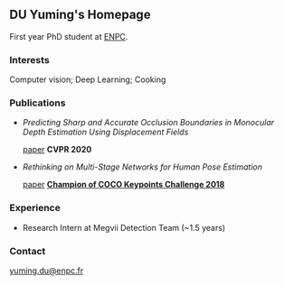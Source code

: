 ## DU Yuming's Homepage

First year PhD student at [ENPC](https://imagine-lab.enpc.fr/). 


### Interests
Computer vision; Deep Learning; Cooking

### Publications
- _Predicting Sharp and Accurate Occlusion Boundaries in Monocular Depth Estimation Using Displacement Fields_

   [paper](https://arxiv.org/abs/2002.12730)
   **CVPR 2020**

- _Rethinking on Multi-Stage Networks for Human Pose Estimation_

   [paper](https://arxiv.org/abs/1901.00148)
   **[Champion of COCO Keypoints Challenge 2018](http://cocodataset.org/#keypoints-leaderboard)** 

### Experience
- Research Intern at Megvii Detection Team (~1.5 years)

### Contact
yuming.du@enpc.fr
